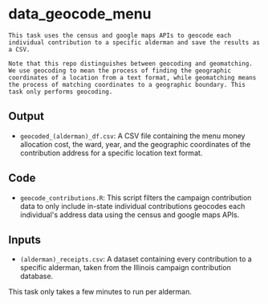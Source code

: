 # data_geocode_menu
    This task uses the census and google maps APIs to geocode each individual contribution to a specific alderman and save the results as a CSV.

    Note that this repo distinguishes between geocoding and geomatching. We use geocoding to mean the process of finding the geographic coordinates of a location from a text format, while geomatching means the process of matching coordinates to a geographic boundary. This task only performs geocoding.

## Output
* `geocoded_(alderman)_df.csv`: A CSV file containing the menu money allocation cost, the ward, year, and the geographic coordinates of the contribution address for a specific location text format.


## Code
* `geocode_contributions.R`: This script filters the campaign contribution data to only include in-state individual contributions geocodes each individual's address data using the census and google maps APIs.

## Inputs
* `(alderman)_receipts.csv`: A dataset containing every contribution to a specific alderman, taken from the Illinois campaign contribution database.


This task only takes a few minutes to run per alderman.